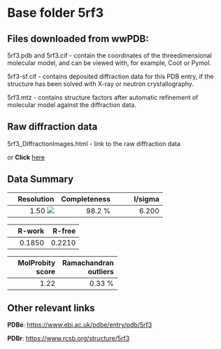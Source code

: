 # Base folder 5rf3

## Files downloaded from wwPDB:

5rf3.pdb and 5rf3.cif - contain the coordinates of the threedimensional molecular model, and can be viewed with, for example, Coot or Pymol.

5rf3-sf.cif - contains deposited diffraction data for this PDB entry, if the structure has been solved with X-ray or neutron crystallography.

5rf3.mtz - contains structure factors after automatic refinement of molecular model against the diffraction data.

## Raw diffraction data

5rf3_DiffractionImages.html - link to the raw diffraction data 

or **Click** [here](https://zenodo.org/record/3731164) 

## Data Summary
|   | Resolution | Completeness| I/sigma |
|---|-------------:|----------------:|--------------:|
|   |1.50 ![](https://github.com/thorn-lab/coronavirus_structural_task_force/blob/master/outreach/ang.svg)|98.2  %|<img width=50/>6.200|

|   | **R-work**| **R-free**   
|---|-------------:|----------------:|           
||0.1850|0.2210|

|   |**MolProbity<br>score**| **Ramachandran<br>outliers** 
|---|-------------:|----------------:|
||1.22|0.33 %|

## Other relevant links 
**PDBe**:  https://www.ebi.ac.uk/pdbe/entry/pdb/5rf3
 
**PDBr**: https://www.rcsb.org/structure/5rf3 

